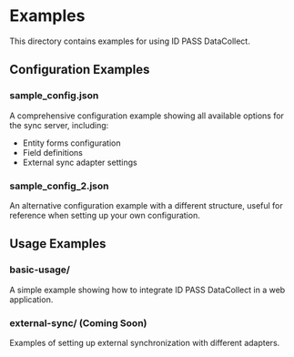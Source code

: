 # Examples

This directory contains examples for using ID PASS DataCollect.

## Configuration Examples

### sample_config.json
A comprehensive configuration example showing all available options for the sync server, including:
- Entity forms configuration
- Field definitions
- External sync adapter settings

### sample_config_2.json
An alternative configuration example with a different structure, useful for reference when setting up your own configuration.

## Usage Examples

### basic-usage/
A simple example showing how to integrate ID PASS DataCollect in a web application.

### external-sync/ (Coming Soon)
Examples of setting up external synchronization with different adapters.
